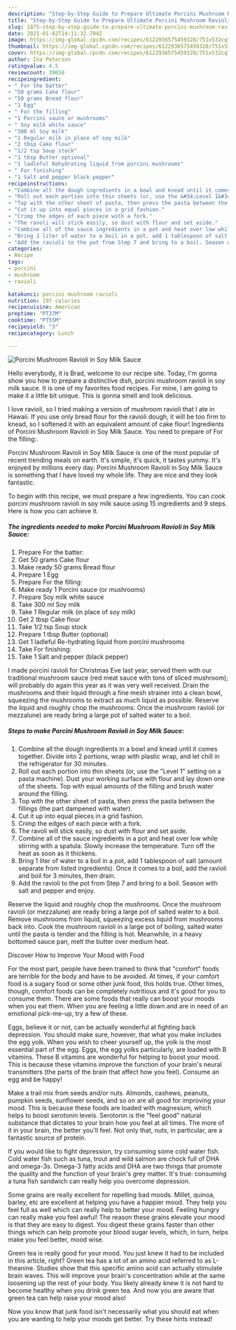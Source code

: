 ```yaml
---
description: "Step-by-Step Guide to Prepare Ultimate Porcini Mushroom Ravioli in Soy Milk Sauce"
title: "Step-by-Step Guide to Prepare Ultimate Porcini Mushroom Ravioli in Soy Milk Sauce"
slug: 1875-step-by-step-guide-to-prepare-ultimate-porcini-mushroom-ravioli-in-soy-milk-sauce
date: 2021-01-02T14:11:32.794Z
image: https://img-global.cpcdn.com/recipes/6122936575459328/751x532cq70/porcini-mushroom-ravioli-in-soy-milk-sauce-recipe-main-photo.jpg
thumbnail: https://img-global.cpcdn.com/recipes/6122936575459328/751x532cq70/porcini-mushroom-ravioli-in-soy-milk-sauce-recipe-main-photo.jpg
cover: https://img-global.cpcdn.com/recipes/6122936575459328/751x532cq70/porcini-mushroom-ravioli-in-soy-milk-sauce-recipe-main-photo.jpg
author: Ina Peterson
ratingvalue: 4.5
reviewcount: 39650
recipeingredient:
- " For the batter"
- "50 grams Cake flour"
- "50 grams Bread flour"
- "1 Egg"
- " For the filling"
- "1 Porcini sauce or mushrooms"
- " Soy milk white sauce"
- "300 ml Soy milk"
- "1 Regular milk in place of soy milk"
- "2 tbsp Cake flour"
- "1/2 tsp Soup stock"
- "1 tbsp Butter optional"
- "1 ladleful Rehydrating liquid from porcini mushrooms"
- " For finishing"
- "1 Salt and pepper black pepper"
recipeinstructions:
- "Combine all the dough ingredients in a bowl and knead until it comes together. Divide into 2 portions, wrap with plastic wrap, and let chill in the refrigerator for 30 minutes."
- "Roll out each portion into thin sheets (or, use the &#34;Level 1&#34; setting on a pasta machine). Dust your working surface with flour and lay down one of the sheets. Top with equal amounts of the filling and brush water around the filling."
- "Top with the other sheet of pasta, then press the pasta between the fillings (the part dampened with water)."
- "Cut it up into equal pieces in a grid fashion."
- "Crimp the edges of each piece with a fork."
- "The ravoli will stick easily, so dust with flour and set aside."
- "Combine all of the sauce ingredients in a pot and heat over low while stirring with a spatula. Slowly increase the temperature. Turn off the heat as soon as it thickens."
- "Bring 1 liter of water to a boil in a pot, add 1 tablespoon of salt (amount separate from listed ingredients). Once it comes to a boil, add the ravioli and boil for 3 minutes, then drain."
- "Add the ravioli to the pot from Step 7 and bring to a boil. Season with salt and pepper and enjoy."
categories:
- Recipe
tags:
- porcini
- mushroom
- ravioli

katakunci: porcini mushroom ravioli 
nutrition: 197 calories
recipecuisine: American
preptime: "PT27M"
cooktime: "PT55M"
recipeyield: "3"
recipecategory: Lunch

---
```



![Porcini Mushroom Ravioli in Soy Milk Sauce](https://img-global.cpcdn.com/recipes/6122936575459328/751x532cq70/porcini-mushroom-ravioli-in-soy-milk-sauce-recipe-main-photo.jpg)

Hello everybody, it is Brad, welcome to our recipe site. Today, I'm gonna show you how to prepare a distinctive dish, porcini mushroom ravioli in soy milk sauce. It is one of my favorites food recipes. For mine, I am going to make it a little bit unique. This is gonna smell and look delicious.

I love ravioli, so I tried making a version of mushroom ravioli that I ate in Hawaii. If you use only bread flour for the ravioli dough, it will be too firm to knead, so I softened it with an equivalent amount of cake flour! Ingredients of Porcini Mushroom Ravioli in Soy Milk Sauce. You need to prepare of For the filling:.

Porcini Mushroom Ravioli in Soy Milk Sauce is one of the most popular of recent trending meals on earth. It's simple, it's quick, it tastes yummy. It's enjoyed by millions every day. Porcini Mushroom Ravioli in Soy Milk Sauce is something that I have loved my whole life. They are nice and they look fantastic.


To begin with this recipe, we must prepare a few ingredients. You can cook porcini mushroom ravioli in soy milk sauce using 15 ingredients and 9 steps. Here is how you can achieve it.

<!--inarticleads1-->

##### The ingredients needed to make Porcini Mushroom Ravioli in Soy Milk Sauce:

1. Prepare  For the batter:
1. Get 50 grams Cake flour
1. Make ready 50 grams Bread flour
1. Prepare 1 Egg
1. Prepare  For the filling:
1. Make ready 1 Porcini sauce (or mushrooms)
1. Prepare  Soy milk white sauce
1. Take 300 ml Soy milk
1. Take 1 Regular milk (in place of soy milk)
1. Get 2 tbsp Cake flour
1. Take 1/2 tsp Soup stock
1. Prepare 1 tbsp Butter (optional)
1. Get 1 ladleful Re-hydrating liquid from porcini mushrooms
1. Take  For finishing:
1. Take 1 Salt and pepper (black pepper)


I made porcini ravioli for Christmas Eve last year, served them with our traditional mushroom sauce (red meat sauce with tons of sliced mushroom); will probably do again this year as it was very well received. Drain the mushrooms and their liquid through a fine mesh strainer into a clean bowl, squeezing the mushrooms to extract as much liquid as possible. Reserve the liquid and roughly chop the mushrooms. Once the mushroom ravioli (or mezzalune) are ready bring a large pot of salted water to a boil. 

<!--inarticleads2-->

##### Steps to make Porcini Mushroom Ravioli in Soy Milk Sauce:

1. Combine all the dough ingredients in a bowl and knead until it comes together. Divide into 2 portions, wrap with plastic wrap, and let chill in the refrigerator for 30 minutes.
1. Roll out each portion into thin sheets (or, use the &#34;Level 1&#34; setting on a pasta machine). Dust your working surface with flour and lay down one of the sheets. Top with equal amounts of the filling and brush water around the filling.
1. Top with the other sheet of pasta, then press the pasta between the fillings (the part dampened with water).
1. Cut it up into equal pieces in a grid fashion.
1. Crimp the edges of each piece with a fork.
1. The ravoli will stick easily, so dust with flour and set aside.
1. Combine all of the sauce ingredients in a pot and heat over low while stirring with a spatula. Slowly increase the temperature. Turn off the heat as soon as it thickens.
1. Bring 1 liter of water to a boil in a pot, add 1 tablespoon of salt (amount separate from listed ingredients). Once it comes to a boil, add the ravioli and boil for 3 minutes, then drain.
1. Add the ravioli to the pot from Step 7 and bring to a boil. Season with salt and pepper and enjoy.


Reserve the liquid and roughly chop the mushrooms. Once the mushroom ravioli (or mezzalune) are ready bring a large pot of salted water to a boil. Remove mushrooms from liquid, squeezing excess liquid from mushrooms back into. Cook the mushroom ravioli in a large pot of boiling, salted water until the pasta is tender and the filling is hot. Meanwhile, in a heavy bottomed sauce pan, melt the butter over medium heat. 

Discover How to Improve Your Mood with Food


For the most part, people have been trained to think that "comfort" foods are terrible for the body and have to be avoided. At times, if your comfort food is a sugary food or some other junk food, this holds true. Other times, though, comfort foods can be completely nutritious and it's good for you to consume them. There are some foods that really can boost your moods when you eat them. When you are feeling a little down and are in need of an emotional pick-me-up, try a few of these.

Eggs, believe it or not, can be actually wonderful at fighting back depression. You should make sure, however, that what you make includes the egg yolk. When you wish to cheer yourself up, the yolk is the most essential part of the egg. Eggs, the egg yolks particularly, are loaded with B vitamins. These B vitamins are wonderful for helping to boost your mood. This is because these vitamins improve the function of your brain's neural transmitters (the parts of the brain that affect how you feel). Consume an egg and be happy!

Make a trail mix from seeds and/or nuts. Almonds, cashews, peanuts, pumpkin seeds, sunflower seeds, and so on are all good for improving your mood. This is because these foods are loaded with magnesium, which helps to boost serotonin levels. Serotonin is the "feel good" natural substance that dictates to your brain how you feel at all times. The more of it in your brain, the better you'll feel. Not only that, nuts, in particular, are a fantastic source of protein.

If you would like to fight depression, try consuming some cold water fish. Cold water fish such as tuna, trout and wild salmon are chock full of DHA and omega-3s. Omega-3 fatty acids and DHA are two things that promote the quality and the function of your brain's grey matter. It's true: consuming a tuna fish sandwich can really help you overcome depression. 

Some grains are really excellent for repelling bad moods. Millet, quinoa, barley, etc are excellent at helping you have a happier mood. They help you feel full as well which can really help to better your mood. Feeling hungry can really make you feel awful! The reason these grains elevate your mood is that they are easy to digest. You digest these grains faster than other things which can help promote your blood sugar levels, which, in turn, helps make you feel better, mood wise.

Green tea is really good for your mood. You just knew it had to be included in this article, right? Green tea has a lot of an amino acid referred to as L-theanine. Studies show that this specific amino acid can actually stimulate brain waves. This will improve your brain's concentration while at the same loosening up the rest of your body. You likely already knew it is not hard to become healthy when you drink green tea. And now you are aware that green tea can help raise your mood also!

Now you know that junk food isn't necessarily what you should eat when you are wanting to help your moods get better. Try  these hints  instead!

